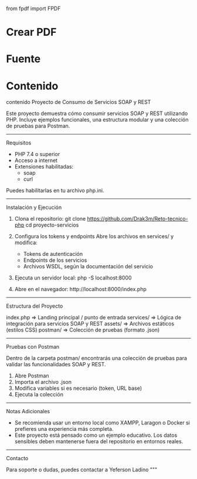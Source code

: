 from fpdf import FPDF

# Crear PDF

# Fuente

# Contenido
contenido
Proyecto de Consumo de Servicios SOAP y REST

Este proyecto demuestra cómo consumir servicios SOAP y REST utilizando PHP. Incluye ejemplos funcionales, una estructura modular y una colección de pruebas para Postman.

----------------------------------------
Requisitos

- PHP 7.4 o superior
- Acceso a internet
- Extensiones habilitadas:
  - soap
  - curl

Puedes habilitarlas en tu archivo php.ini.

----------------------------------------
Instalación y Ejecución

1. Clona el repositorio:
   git clone https://github.com/Drak3m/Reto-tecnico-php
   cd proyecto-servicios

2. Configura los tokens y endpoints
   Abre los archivos en services/ y modifica:
   - Tokens de autenticación
   - Endpoints de los servicios
   - Archivos WSDL, según la documentación del servicio

3. Ejecuta un servidor local:
   php -S localhost:8000

4. Abre en el navegador:
   http://localhost:8000/index.php

----------------------------------------
Estructura del Proyecto

index.php       => Landing principal / punto de entrada
services/       => Lógica de integración para servicios SOAP y REST
assets/         => Archivos estáticos (estilos CSS)
postman/        => Colección de pruebas (formato .json)

----------------------------------------
Pruebas con Postman

Dentro de la carpeta postman/ encontrarás una colección de pruebas para validar las funcionalidades SOAP y REST.

1. Abre Postman
2. Importa el archivo .json
3. Modifica variables si es necesario (token, URL base)
4. Ejecuta la colección

----------------------------------------
Notas Adicionales

- Se recomienda usar un entorno local como XAMPP, Laragon o Docker si prefieres una experiencia más completa.
- Este proyecto está pensado como un ejemplo educativo. Los datos sensibles deben mantenerse fuera del repositorio en entornos reales.

----------------------------------------
Contacto

Para soporte o dudas, puedes contactar a 
Yeferson Ladino 
"""
